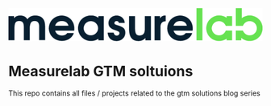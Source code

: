 ![Measurelab logo](/measurelab_black.png)
# Measurelab GTM soltuions

This repo contains all files / projects related to the gtm solutions blog series


